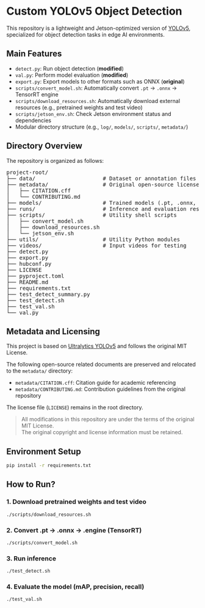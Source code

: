 # Custom YOLOv5 Object Detection

This repository is a lightweight and Jetson-optimized version of [YOLOv5](https://github.com/ultralytics/yolov5), specialized for object detection tasks in edge AI environments.

## Main Features
- `detect.py`: Run object detection (**modified**)
- `val.py`: Perform model evaluation (**modified**)
- `export.py`: Export models to other formats such as ONNX (**original**)
- `scripts/convert_model.sh`: Automatically convert `.pt` → `.onnx` → TensorRT engine
- `scripts/download_resources.sh`: Automatically download external resources (e.g., pretrained weights and test video)
- `scripts/jetson_env.sh`: Check Jetson environment status and dependencies
- Modular directory structure (e.g., `log/`, `models/`, `scripts/`, `metadata/`)

## Directory Overview
The repository is organized as follows:
<pre>
project-root/
├── data/                     # Dataset or annotation files (if applicable)
├── metadata/                 # Original open-source license and citation files
│   ├── CITATION.cff
│   └── CONTRIBUTING.md
├── models/                   # Trained models (.pt, .onnx, .engine)
├── runs/                     # Inference and evaluation results
├── scripts/                  # Utility shell scripts
│   ├── convert_model.sh
│   ├── download_resources.sh
│   └── jetson_env.sh
├── utils/                    # Utility Python modules
├── videos/                   # Input videos for testing
├── detect.py
├── export.py
├── hubconf.py
├── LICENSE
├── pyproject.toml
├── README.md
├── requirements.txt
├── test_detect_summary.py
├── test_detect.sh
├── test_val.sh
└── val.py
</pre>

## Metadata and Licensing

This project is based on [Ultralytics YOLOv5](https://github.com/ultralytics/yolov5) and follows the original MIT License.

The following open-source related documents are preserved and relocated to the `metadata/` directory:

- `metadata/CITATION.cff`: Citation guide for academic referencing  
- `metadata/CONTRIBUTING.md`: Contribution guidelines from the original repository

The license file (`LICENSE`) remains in the root directory.

> All modifications in this repository are under the terms of the original MIT License.  
> The original copyright and license information must be retained.

## Environment Setup

```bash
pip install -r requirements.txt
```
## How to Run? 

### 1. Download pretrained weights and test video

```bash
./scripts/download_resources.sh
```

### 2. Convert .pt → .onnx → .engine (TensorRT)

```bash
./scripts/convert_model.sh
```

### 3. Run inference

```bash
./test_detect.sh
```

### 4. Evaluate the model (mAP, precision, recall)

```bash
./test_val.sh
```